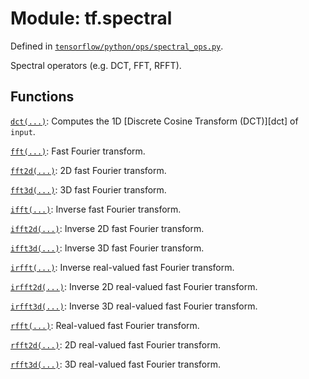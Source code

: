 <div itemscope itemtype="http://developers.google.com/ReferenceObject">
<meta itemprop="name" content="tf.spectral" />
</div>

# Module: tf.spectral



Defined in [`tensorflow/python/ops/spectral_ops.py`](https://www.tensorflow.org/code/tensorflow/python/ops/spectral_ops.py).

Spectral operators (e.g. DCT, FFT, RFFT).


## Functions

[`dct(...)`](../tf/spectral/dct.md): Computes the 1D [Discrete Cosine Transform (DCT)][dct] of `input`.

[`fft(...)`](../tf/fft.md): Fast Fourier transform.

[`fft2d(...)`](../tf/fft2d.md): 2D fast Fourier transform.

[`fft3d(...)`](../tf/fft3d.md): 3D fast Fourier transform.

[`ifft(...)`](../tf/ifft.md): Inverse fast Fourier transform.

[`ifft2d(...)`](../tf/ifft2d.md): Inverse 2D fast Fourier transform.

[`ifft3d(...)`](../tf/ifft3d.md): Inverse 3D fast Fourier transform.

[`irfft(...)`](../tf/spectral/irfft.md): Inverse real-valued fast Fourier transform.

[`irfft2d(...)`](../tf/spectral/irfft2d.md): Inverse 2D real-valued fast Fourier transform.

[`irfft3d(...)`](../tf/spectral/irfft3d.md): Inverse 3D real-valued fast Fourier transform.

[`rfft(...)`](../tf/spectral/rfft.md): Real-valued fast Fourier transform.

[`rfft2d(...)`](../tf/spectral/rfft2d.md): 2D real-valued fast Fourier transform.

[`rfft3d(...)`](../tf/spectral/rfft3d.md): 3D real-valued fast Fourier transform.

